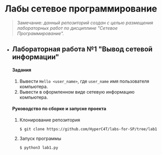 # Лабы сетевое программирование
 > Замечание: *данный репозиторий создан с целью  размещения лабораторных работ по дисциплине "Сетевое Программирование".*
+ ## Лабораторная работа №1 "Вывод сетевой информации"
	#### **Задания**
	1. Вывести `Hello <user_name>`, где `user_name` имя пользователя компьютера.
	1. Вывести в оформленном виде сетевую информацию компьютера.
	#### **Руководство по сборке и запуске проекта**
	1. Клонирование репозитория
		```
		$ git clone https://github.com/HyperC4T/labs-for-SP/tree/lab1
		```
	2. Запуск программы
		```
		$ python3 lab1.py
		```
